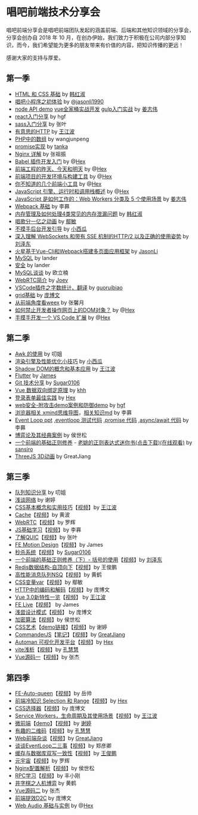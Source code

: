 # 唱吧前端技术分享会

唱吧前端分享会是唱吧前端团队发起的涵盖前端、后端和其他知识领域的分享会，分享会创办自 2018 年 10 月，在创办伊始，我们致力于积极在公司内部分享知识，而今，我们希望能为更多的朋友带来有价值的内容，把知识传播的更远！

感谢大家的支持与厚爱。

## 第一季

* [HTML 和 CSS 基础](https://changbafe.github.io/presentation/archive_ppt/CSS%E5%9F%BA%E7%A1%80%20-%20%E5%A3%B0%E4%BA%AB.html) by [韩红淑](https://github.com/miss0401)
* [唱吧小程序之初体验](https://github.com/ChangbaFE/presentation/blob/master/miniprogram_ppt/index.html) by @[jasonli1990](https://github.com/JasonLi1990)
* [node API demo](https://github.com/greatjiang/node-cors-demo) [vue全家桶实战开发](https://github.com/greatjiang/system-jiang) [gulp入门实战](https://github.com/greatjiang/gulp-demo) by [姜志伟](https://github.com/greatjiang)
* [react入门分享](https://github.com/ChangbaFE/presentation/tree/master/static_ppt/react) by hgf
* [sass入门分享](https://github.com/ChangbaFE/presentation/tree/master/static_ppt/sass) by 张叶
* [有意思的HTTP](https://github.com/CongratulateWE/NoteBook/issues/7#issue-403103844) by [王江波](https://github.com/CongratulateWE)
* [PHP中的数组](https://github.com/ChangbaFE/presentation/tree/master/static_ppt/array_in_php) by wangjunpeng
* [promise实现](https://juejin.im/post/5caf147af265da035d0c698a) by [tanka](https://github.com/Tankas)
* [Nginx 详解](https://github.com/ChangbaFE/presentation/tree/master/static_ppt/nginx.ppt) by 张祖振
* [Babel 插件开发入门](https://hex-ci.github.io/presentation/babel-plugin.html) by @[Hex](https://github.com/hex-ci)
* [前端工程的昨天、今天和明天](https://hex-ci.github.io/presentation/web-history.html) by @[Hex](https://github.com/hex-ci)
* [前端项目的开发环境与构建工具](https://hex-ci.github.io/presentation/changba-tools.html) by @[Hex](https://github.com/hex-ci)
* [你不知道的几个前端小工具](https://hex-ci.github.io/presentation/fe-tools.html) by @[Hex](https://github.com/hex-ci)
* [JavaScript 引擎、运行时和调用栈概述](https://hex-ci.github.io/presentation/engine-runtime-call-stack.html) by @[Hex](https://github.com/hex-ci)
* [JavaScript 是如何工作的：Web Workers 分类及 5 个使用场景](https://github.com/greatjiang/webworkers-note) by [姜志伟](https://github.com/greatjiang)
* [Webpack 基础](https://github.com/ChangbaFE/presentation/blob/master/static_ppt/webpack.md) by 李奡
* [内存管理及如何处理4类常见的内存泄漏问题](https://changbafe.github.io/presentation/archive_ppt/%E5%86%85%E5%AD%98%E7%AE%A1%E7%90%86%E5%8F%8A%E5%A6%82%E4%BD%95%E5%A4%84%E7%90%86%204%20%E7%B1%BB%E5%B8%B8%E8%A7%81%E7%9A%84%E5%86%85%E5%AD%98%E6%B3%84%E6%BC%8F%E9%97%AE%E9%A2%98%20-%20%E5%A3%B0%E4%BA%AB.html) by [韩红淑](https://github.com/miss0401)
* [唱歌分一亿之动画](https://changbafe.github.io/presentation/archive_ppt/%E5%94%B1%E6%AD%8C%E5%88%86%E4%B8%80%E4%BA%BF%20-%20%E5%A3%B0%E4%BA%AB.html) by [鄢敏](https://github.com/littlemonsterAmy)
* [不摸手后台开发引导](https://changbafe.github.io/presentation/archive_ppt/%E4%B8%8D%E6%91%B8%E6%89%8B%E5%90%8E%E5%8F%B0%E5%BC%80%E5%8F%91%E5%BC%95%E5%AF%BC%20-%20%E5%A3%B0%E4%BA%AB.html) by [小西瓜](https://github.com/limengli9011)
* [深入理解 WebSockets 和带有 SSE 机制的HTTP/2 以及正确的使用姿势](https://changbafe.github.io/presentation/archive_ppt/%E6%B7%B1%E5%85%A5%E7%90%86%E8%A7%A3%20WebSockets%20%E5%92%8C%E5%B8%A6%E6%9C%89%20SSE%20%E6%9C%BA%E5%88%B6%E7%9A%84HTTP_2%20%E4%BB%A5%E5%8F%8A%E6%AD%A3%E7%A1%AE%E7%9A%84%E4%BD%BF%E7%94%A8%E5%A7%BF%E5%8A%BF%20-%20%E5%A3%B0%E4%BA%AB.html) by [刘泽东](https://github.com/sansiro-me)
* [火星基于Vue-Cli和Webpack搭建多页面应用框架](https://github.com/ChangbaFE/mars-multipages-seed) by [JasonLi](https://github.com/JasonLi1990)
* [MySQL](https://github.com/ChangbaFE/presentation/blob/master/static_ppt/mysql.pdf) by lander
* [安全](https://changbafe.github.io/presentation/archive_ppt/web%E5%AE%89%E5%85%A8%20-%20%E5%A3%B0%E4%BA%AB.html) by lander
* [MySQL谈谈](https://github.com/ouqq235/study/blob/master/mysql%E6%B5%85%E8%B0%88.md) by 欧立楠
* [WebRTC简介](https://github.com/ChangbaFE/presentation/blob/master/static_ppt/WebRTC%E7%AE%80%E4%BB%8B.key) by [Joey](https://github.com/qiaoxueshi/)
* [VSCode插件之字数统计、翻译](https://github.com/ChangbaFE/presentation/blob/master/static_ppt/wordcount.md) by [guoruibiao](https://github.com/guoruibiao)
* [grid基础](https://changbafe.github.io/presentation/archive_ppt/display_grid%E5%9F%BA%E7%A1%80%20-%20%E5%A3%B0%E4%BA%AB.html) by [庞博文](https://github.com/Y-ZZZzmzZZZ-H)
* [从前端角度看weex](https://changbafe.github.io/presentation/archive_ppt/%E4%BB%8E%E5%89%8D%E7%AB%AF%E8%A7%92%E5%BA%A6%E7%9C%8Bweex%20-%20%E5%A3%B0%E4%BA%AB.html) by 张馨月
* [如何禁止开发者操作网页上的DOM对象？](https://changbafe.github.io/presentation/archive_ppt/%E5%A6%82%E4%BD%95%E7%A6%81%E6%AD%A2%E5%BC%80%E5%8F%91%E8%80%85%E6%93%8D%E4%BD%9C%E7%BD%91%E9%A1%B5%E4%B8%8A%E7%9A%84DOM%E5%AF%B9%E8%B1%A1%EF%BC%9F%20-%20%E5%A3%B0%E4%BA%AB.html) by @[Hex](https://github.com/hex-ci)
* [手摸手开发一个 VS Code 扩展](https://changbafe.github.io/presentation/archive_ppt/%E6%89%8B%E6%91%B8%E6%89%8B%E5%BC%80%E5%8F%91%E4%B8%80%E4%B8%AA%20VScode%20%E6%89%A9%E5%B1%95%20-%20%E5%A3%B0%E4%BA%AB.html) by @[Hex](https://github.com/hex-ci)

## 第二季

* [Awk 的使用](https://github.com/ChangbaFE/presentation/blob/master/static_ppt/awk.pptx) by 叨姐
* [渲染引擎及性能优化小技巧](https://github.com/ChangbaFE/presentation/blob/master/static_ppt/渲染引擎及性能优化小技巧.pptx) by [小西瓜](https://github.com/limengli9011)
* [Shadow DOM的概念和基本应用](https://changbafe.github.io/presentation/archive_ppt/Shadow%20DOM%20-%20%E5%A3%B0%E4%BA%AB.html) by [王江波](https://github.com/CongratulateWE)
* [Flutter](https://github.com/ChangbaFE/presentation/blob/master/static_ppt/Flutter.pptx) by [James](https://github.com/orgs/ChangbaFE/people/yueshuai1992)
* [Git 技术分享](https://github.com/ChangbaFE/presentation/blob/master/static_ppt/%E6%8A%80%E6%9C%AF%E5%88%86%E4%BA%AB%20Git.key) by [Sugar0106](https://github.com/Sugar0106)
* [Vue 数据双向绑定原理](https://github.com/ChangbaFE/presentation/blob/master/static_ppt/vue%E6%95%B0%E6%8D%AE%E5%8F%8C%E5%90%91%E7%BB%91%E5%AE%9A%E5%8E%9F%E7%90%86.pptx) by [khh](https://github.com/khh8023lyf)
* [登录表单最佳实践](https://hex-ci.github.io/presentation/sign-in-form-best-practices.html) by [Hex](https://github.com/hex-ci)
* [web安全-附攻击demo案例和防御demo](https://changbafe.github.io/presentation/archive_ppt/web%E5%AE%89%E5%85%A8(hgf)%20-%20%E5%A3%B0%E4%BA%AB.html) by [hgf](https://github.com/hangfgithub)
* [浏览器相关 xmind思维导图](https://github.com/ChangbaFE/presentation/blob/master/static_ppt/%E6%B5%8F%E8%A7%88%E5%99%A8%E7%9B%B8%E5%85%B3.xmind)，[相关知识md](https://github.com/somewhereonlyweknow/learn-space/blob/master/load-test/README.md) by 李奡
* [Event Loop ppt](https://changbafe.github.io/presentation/archive_ppt/Event%20loop%20-%20%E5%A3%B0%E4%BA%AB.html) ,[eventloop 测试代码](https://github.com/somewhereonlyweknow/learn-space/tree/master/event-loop) ,[promise 代码](https://github.com/somewhereonlyweknow/learn-space/tree/master/promise) ,[async/await 代码](https://github.com/somewhereonlyweknow/learn-space/tree/master/async-await) by 李奡
* [博弈论及其经典案例](https://github.com/air-3/1-byl-cb) by 侯世松
* [一个前端的基础正则修养](https://changbafe.github.io/presentation/archive_ppt/%E4%B8%80%E4%B8%AA%E5%89%8D%E7%AB%AF%E7%9A%84%E5%9F%BA%E7%A1%80%E6%AD%A3%E5%88%99%E4%BF%AE%E5%85%BB%20-%20%E5%A3%B0%E4%BA%AB.html) - [老姚的正则表达式迷你书(点击下载)](https://github.com/qdlaoyao/js-regex-mini-book)[(在线观看)](https://github.com/sansiro-me/daily-notes/blob/master/%E6%AD%A3%E5%88%99%E8%A1%A8%E8%BE%BE%E5%BC%8F/JavaScript%E6%AD%A3%E5%88%99%E8%A1%A8%E8%BE%BE%E5%BC%8F%E8%BF%B7%E4%BD%A0%E4%B9%A6---%E8%80%81%E5%A7%9A.pdf) by [sansiro](https://github.com/sansiro-me)
* [ThreeJS 3D动画](https://github.com/greatjiang/threejs_study) by GreatJiang

## 第三季

* [队列知识分享](https://github.com/ChangbaFE/presentation/blob/master/static_ppt/%E9%98%9F%E5%88%97%E7%9F%A5%E8%AF%86%E5%88%86%E4%BA%AB.ppt) by 叨姐
* [浅谈网络](https://github.com/xietingcindy/ppt/blob/main/%E6%B5%85%E8%B0%88%E7%BD%91%E7%BB%9C.pptx) by 谢婷
* [CSS基本概念和实用技巧](https://changbafe.github.io/presentation/archive_ppt/CSS%E4%BB%8E%E5%85%A5%E9%97%A8%E5%88%B0%E6%94%BE%E5%BC%83%26nbsp%3B%20-%20%E5%A3%B0%E4%BA%AB.html)【[视频](https://www.bilibili.com/video/BV1PD4y1977p)】by [王江波](https://github.com/CongratulateWE)
* [Cache](https://github.com/ChangbaFE/presentation/blob/master/static_ppt/cache.pptx)【[视频](https://www.bilibili.com/video/BV1ZV411y7LQ/)】by 黄波
* [WebRTC](https://github.com/ChangbaFE/presentation/blob/master/static_ppt/webrtc.pptx)【[视频](https://www.bilibili.com/video/BV1yr4y1w7vy/)】by 罗辉
* [JS基础学习](https://github.com/somewhereonlyweknow/learn-space/tree/master/js-learn)【[视频](https://www.bilibili.com/video/BV11K411G7m8/)】by 李奡
* [了解QUIC](https://github.com/ChangbaFE/presentation/blob/master/static_ppt/quic.pptx)【[视频](https://www.bilibili.com/video/BV1fr4y1F7BD/)】by 张叶
* [FE Motion Design](https://github.com/ChangbaFE/presentation/blob/master/static_ppt/FEMotionDesign.pptx)【[视频](https://www.bilibili.com/video/BV1uy4y1q7ik/)】by James
* [秒杀系统](https://github.com/ChangbaFE/presentation/blob/master/static_ppt/%E7%A7%92%E6%9D%80%E7%B3%BB%E7%BB%9F.key)【[视频](https://www.bilibili.com/video/BV1KA411s7hW/)】by [Sugar0106](https://github.com/Suagr0106)
* [一个前端的基础正则修养（下）- 括号的使用](/static_ppt/正则表达式中括号的使用.md)【[视频](https://www.bilibili.com/video/BV18A411s7Zd/)】by [刘泽东](https://github.com/haskr)
* [Redis数据结构-自顶向下](/static_ppt/Redis数据结构-自顶向下.pptx)【[视频](https://www.bilibili.com/video/BV1DT4y1M7LT/)】by 王俊鹏
* [高性能消息队列NSQ](/static_ppt/高性能消息队列NSQ.pptx)【[视频](https://www.bilibili.com/video/BV1Po4y1Z7oT/)】by 黄鹤
* [CSS变量var](https://changbafe.github.io/presentation/archive_ppt/CSS%E5%8F%98%E9%87%8F%20var%20-%20%E5%A3%B0%E4%BA%AB.html)【[视频](https://www.bilibili.com/video/BV1bi4y1c7eU/)】by 鄢敏
* [HTTP中的编码和解码](https://changbafe.github.io/presentation/archive_ppt/HTTP%E4%B8%AD%E7%9A%84%E7%BC%96%E7%A0%81%E5%92%8C%E8%A7%A3%E7%A0%81%20-%20%E5%A3%B0%E4%BA%AB.html)【[视频](https://www.bilibili.com/video/BV1Bh411y7Hm/)】by 庞博文
* [Vue 3.0新特性一览](https://changbafe.github.io/presentation/archive_ppt/Vue%203.0%20%E6%B5%85%E5%B0%9D%20-%20%E5%A3%B0%E4%BA%AB.html)【[视频](https://www.bilibili.com/video/BV155411P7hW/)】 by [王江波](https://github.com/CongratulateWE)
* [FE Live](https://github.com/ChangbaFE/presentation/blob/master/static_ppt/FE-Live.pptx)【[视频](https://www.bilibili.com/video/BV1jb4y1Q75j/)】 by James
* [浅尝设计模式](https://changbafe.github.io/presentation/archive_ppt/%E8%AE%BE%E8%AE%A1%E6%A8%A1%E5%BC%8F-%E5%B7%A5%E7%A8%8B%E6%A8%A1%E5%BC%8F%20-%20%E5%A3%B0%E4%BA%AB.html)【[视频](https://www.bilibili.com/video/BV19Z4y1c7Xk/)】 by 庞博文
* [加密算法](https://github.com/ChangbaFE/presentation/blob/master/static_ppt/%E5%8A%A0%E5%AF%86%E7%AE%97%E6%B3%95.pptx)【[视频](https://www.bilibili.com/video/BV1xK4y1P7Bs/)】by 侯世松
* [CSS艺术](https://github.com/xietingcindy/ppt/blob/main/css%E8%89%BA%E6%9C%AF.pptx)【[demo链接](https://github.com/xietingcindy/ppt/tree/main/demo)】【[视频](https://www.bilibili.com/video/BV1r64y127Cg/)】by 谢婷
* [CommanderJS](https://changbafe.github.io/presentation/archive_ppt/CommanderJS%20-%20%E5%A3%B0%E4%BA%AB.html)【[笔记](https://github.com/greatjiang/commander-note)】【[视频](https://www.bilibili.com/video/BV1Y64y127DC/)】by [GreatJiang](https://github.com/greatjiang)
* [Automan 可视化开发平台](https://hex-ci.github.io/presentation/automan.html)【[视频](https://www.bilibili.com/video/BV1wg41137f8/)】by [Hex](https://github.com/hex-ci)
* [vite浅析](https://github.com/ChangbaFE/presentation/blob/master/static_ppt/vite%E6%B5%85%E6%9E%90.ppt)【[视频](https://www.bilibili.com/video/BV1LP4y1b7bs/)】by [孔慧慧](https://github.com/KongHuihui-CAD)
* [Vue源码一](https://github.com/ChangbaFE/presentation/blob/master/static_ppt/vue源码（一）.pptx)【[视频](https://www.bilibili.com/video/BV1fu411d7CN/)】by 张杰

## 第四季

* [FE-Auto-queen](https://github.com/ChangbaFE/presentation/blob/master/static_ppt/fe-auto-queen.pptx)【[视频](https://www.bilibili.com/video/BV1KF411Y7dv/)】by 岳帅
* [前端冷知识 Selection 和 Range](https://hex-ci.github.io/presentation/selection-range.html)【[视频](https://www.bilibili.com/video/BV1Qq4y1r7Zf/)】by [Hex](https://github.com/hex-ci)
* [CSS选择器](https://github.com/ChangbaFE/presentation/blob/master/static_ppt/css-%E9%80%89%E6%8B%A9%E5%99%A8.pptx)【[视频](https://www.bilibili.com/video/BV1iQ4y1m7KA/)】by 庞博文
* [Service Workers，生命周期及其使用场景](https://github.com/ChangbaFE/presentation/tree/master/static_ppt/service-workers)【[视频](https://www.bilibili.com/video/BV1v34y1Z7QA/)】by [王江波](https://github.com/CongratulateWE)
* [微前端](https://github.com/xietingcindy/ppt/blob/main/%E5%BE%AE%E5%89%8D%E7%AB%AF-11.12.pptx)【[demo](https://github.com/xietingcindy/ppt/tree/main/qiankun)】【[视频](https://www.bilibili.com/video/BV1Xi4y1d7TB)】by [谢婷](https://github.com/xietingcindy)
* [有趣的二维码](https://github.com/ChangbaFE/presentation/blob/master/static_ppt/%E6%9C%89%E8%B6%A3%E7%9A%84%E4%BA%8C%E7%BB%B4%E7%A0%81.pptx.zip)【[视频](https://www.bilibili.com/video/BV1YS4y1M7rA)】by [孔慧慧](https://github.com/KongHuihui-CAD)
* [Web前端杂谈](https://github.com/greatjiang/web-talk)【[视频](https://www.bilibili.com/video/BV1xL4y1n7rC/)】by [GreatJiang](https://github.com/greatjiang)
* [谈谈EventLoop二三事](https://github.com/ChangbaFE/presentation/tree/master/static_ppt/谈谈EventLoop的二三事.key)【[视频](https://www.bilibili.com/video/BV1xM4y1F7E5/)】by 郑彦卿
* [缓存与数据库双写一致性](https://github.com/ChangbaFE/presentation/blob/master/static_ppt/%E7%BC%93%E5%AD%98%E4%B8%8E%E6%95%B0%E6%8D%AE%E5%BA%93%E5%8F%8C%E5%86%99%E4%B8%80%E8%87%B4%E6%80%A7.pptx)【[视频](https://www.bilibili.com/video/BV1gR4y1g7cC/)】by [王俊鹏](https://github.com/malayanhuigang)
* [元宇宙](https://github.com/ChangbaFE/presentation/blob/master/static_ppt/%E5%85%83%E5%AE%87%E5%AE%99.key)【[视频](https://www.bilibili.com/video/BV1aq4y1C7Lz)】by 罗辉
* [Nginx配置解析](https://github.com/ChangbaFE/presentation/blob/master/static_ppt/nginx%E9%85%8D%E7%BD%AE%E8%A7%A3%E6%9E%90.pptx)【[视频](https://www.bilibili.com/video/BV18S4y1T7Gv/)】by 侯世松
* [RPC学习](https://github.com/ChangbaFE/presentation/blob/master/static_ppt/RPC%E5%AD%A6%E4%B9%A0.pptx)【[视频](https://www.bilibili.com/video/BV1rZ4y1R7Q3/)】by 丰小刚
* [井字棋之人机博弈](https://github.com/ChangbaFE/presentation/blob/master/static_ppt/%E4%BA%95%E5%AD%97%E6%A3%8B%E4%B9%8B%E4%BA%BA%E6%9C%BA%E5%8D%9A%E5%BC%88.pptx) by 黄鹤
* [Vue源码二](https://github.com/ChangbaFE/presentation/blob/master/static_ppt/vue源码（二）.pptx) by 张杰
* [前端提效D2C](https://github.com/ChangbaFE/presentation/blob/master/static_ppt/vue源码（二）.pptx) by 庞博文
* [Web Audio 基础与实例](https://hex-ci.github.io/presentation/web-audio.html) by @[Hex](https://github.com/hex-ci)
